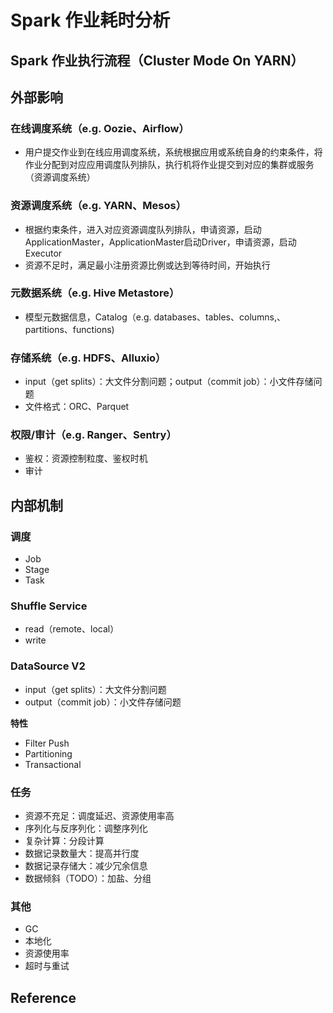 # Spark 作业耗时分析

## Spark 作业执行流程（Cluster Mode On YARN）

## 外部影响

### 在线调度系统（e.g. Oozie、Airflow）

- 用户提交作业到在线应用调度系统，系统根据应用或系统自身的约束条件，将作业分配到对应应用调度队列排队，执行机将作业提交到对应的集群或服务（资源调度系统）

### 资源调度系统（e.g. YARN、Mesos）

- 根据约束条件，进入对应资源调度队列排队，申请资源，启动ApplicationMaster，ApplicationMaster启动Driver，申请资源，启动Executor
- 资源不足时，满足最小注册资源比例或达到等待时间，开始执行

### 元数据系统（e.g. Hive Metastore）

- 模型元数据信息，Catalog（e.g. databases、tables、columns,、partitions、functions) 

### 存储系统（e.g. HDFS、Alluxio）

- input（get splits）：大文件分割问题；output（commit job）：小文件存储问题
- 文件格式：ORC、Parquet

### 权限/审计（e.g. Ranger、Sentry）

- 鉴权：资源控制粒度、鉴权时机
- 审计

## 内部机制

### 调度

- Job
- Stage
- Task

### Shuffle Service

- read（remote、local）
- write

### DataSource V2

- input（get splits）：大文件分割问题
- output（commit job）：小文件存储问题

**特性**

- Filter Push
- Partitioning
- Transactional

### 任务

- 资源不充足：调度延迟、资源使用率高
- 序列化与反序列化：调整序列化
- 复杂计算：分段计算
- 数据记录数量大：提高并行度
- 数据记录存储大：减少冗余信息
- 数据倾斜（TODO）：加盐、分组

### 其他

- GC
- 本地化
- 资源使用率
- 超时与重试

## Reference

